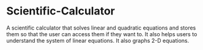 # Scientific-Calculator
A scientific calculator that solves linear and quadratic equations and stores them so that the user can access them if they want to. It also helps users to understand the system of linear equations. It also graphs 2-D equations. 
